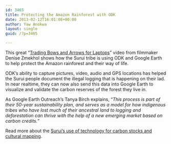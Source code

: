 ```yaml
---
id: 3465
title: Protecting the Amazon Rainforest with ODK
date: 2013-02-12T16:01:08+00:00
author: Yaw Anokwa
layout: single
guid: /?p=3465

---
```

This great &#8220;[Trading Bows and Arrows for Laptops](https://www.youtube.com/watch?v=LvJYdoTssMQ)&#8221; video from filmmaker Denise Zmekhol shows how the Surui tribe is using ODK and Google Earth to help protect the Amazon rainforest and their way of life.

ODK&#8217;s ability to capture pictures, video, audio and GPS locations has helped the Surui people document the illegal logging that is happening on their lad. In near realtime, they can now also send this data into Google Earth to visualize and validate the carbon reserves of the forest they live in.



As Google Earth Outreach&#8217;s Tanya Birch explains, &#8220;_This process is part of their 50-year sustainability plan, and serves as a model for how indigenous tribes who have lost much of their ancestral land to logging and deforestation can thrive with the help of a new emerging market based on carbon credits.&#8221;_

Read more about the [Surui&#8217;s use of technology for carbon stocks and cultural mapping](http://google-latlong.blogspot.com/2012/05/carbon-stocks-and-cultural-mapping-in.html).
